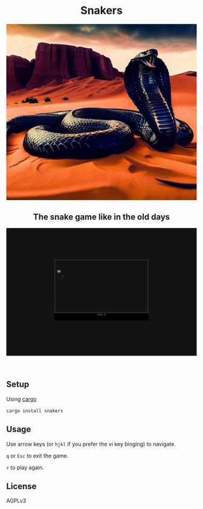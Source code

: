 <div align="center">
  <h1> Snakers </h1>
  <img src="assets/logo.png" alt="logo"></img>
  <h2> The snake game like in the old days </h2>
</div>

![demo](assets/demo.gif)

<br>

## Setup

Using [cargo](https://doc.rust-lang.org/cargo/)

```
cargo install snakers
```

## Usage

Use arrow keys (or `hjkl` if you prefer the vi key binging) to navigate.

`q` or `Esc` to exit the game.

`r` to play again.

## License

AGPLv3
